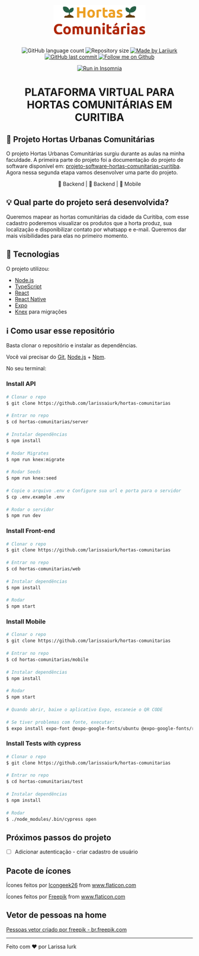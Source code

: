 <h1 align="center">
    <img alt="Hortas Comunitárias" title="Hortas Comunitárias" src="./web/src/assets/logo.png" width="250px" />
</h1>

<p align="center">
  <img alt="GitHub language count" src="https://img.shields.io/github/languages/count/larissaiurk/hortas-comunitarias?color=%23a100ff">

  <img alt="Repository size" src="https://img.shields.io/github/repo-size/larissaiurk/hortas-comunitarias">
	
  <a href="https://www.linkedin.com/in/larissaiurk/">
    <img alt="Made by Lariiurk" src="https://img.shields.io/static/v1?label=made%20by&message=Lariiurk&color=ff69b4">
  </a>

  <a href="https://github.com/larissaiurk/hortas-comunitarias/commits/master">
    <img alt="GitHub last commit" src="https://img.shields.io/github/last-commit/larissaiurk/hortas-comunitarias">
  </a>

  <a href="https://github.com/larissaiurk/">
    <img alt="Follow me on Github" src="https://img.shields.io/github/followers/larissaiurk?label=Follow&style=social">
  </a>  
</p>
<p align="center">
<a href="https://insomnia.rest/run/?label=Hortas%20Comuni%C3%A1rias&uri=https%3A%2F%2Fraw.githubusercontent.com%2Flarissaiurk%2Frocketseat-next-level-week-1%2Fmaster%2Fserver%2Finsomnia.json" target="_blank"><img src="https://insomnia.rest/images/run.svg" alt="Run in Insomnia"></a>
</p>

<h1 align="center">PLATAFORMA VIRTUAL PARA HORTAS COMUNITÁRIAS EM CURITIBA</h1>

## :seedling: Projeto Hortas Urbanas Comunitárias

O projeto Hortas Urbanas Comunitárias surgiu durante as aulas na minha faculdade. A primeira parte do projeto foi a documentação do projeto de software disponível em: [projeto-software-hortas-comunitarias-curitiba](https://github.com/larissaiurk/projeto-software-hortas-comunitarias-curitiba). Agora nessa segunda etapa vamos desenvolver uma parte do projeto.

<p align="center">🚧 Backend | 🚧 Backend | 🚧 Mobile </p>


## 💡 Qual parte do projeto será desenvolvida?

Queremos mapear as hortas comunitárias da cidade da Curitiba, com esse cadastro poderemos visualizar os produtos que a horta produz, sua localização e disponibilizar contato por whatsapp e e-mail. Queremos dar mais visibilidades para elas no primeiro momento.


## :rocket: Tecnologias

O projeto utilizou:

- [Node.js][nodejs]
- [TypeScript][typescript]
- [React][reactjs]
- [React Native][rn]
- [Expo][expo]
- [Knex][knex] para migrações

## :information_source: Como usar esse repositório

Basta clonar o repositório e instalar as dependências.

Você vai precisar do [Git](https://git-scm.com), [Node.js][nodejs] + [Npm][npm].

No seu terminal:

### Install API 

```bash
# Clonar o repo
$ git clone https://github.com/larissaiurk/hortas-comunitarias

# Entrar no repo
$ cd hortas-comunitarias/server

# Instalar dependências
$ npm install

# Rodar Migrates
$ npm run knex:migrate

# Rodar Seeds
$ npm run knex:seed

# Copie o arquivo .env e Configure sua url e porta para o servidor
$ cp .env.example .env

# Rodar o servidor
$ npm run dev

```

### Install Front-end

```bash
# Clonar o repo
$ git clone https://github.com/larissaiurk/hortas-comunitarias

# Entrar no repo
$ cd hortas-comunitarias/web

# Instalar dependências
$ npm install

# Rodar
$ npm start

```

### Install Mobile

```bash
# Clonar o repo
$ git clone https://github.com/larissaiurk/hortas-comunitarias

# Entrar no repo
$ cd hortas-comunitarias/mobile

# Instalar dependências
$ npm install

# Rodar
$ npm start

# Quando abrir, baixe o aplicativo Expo, escaneie o QR CODE

# Se tiver problemas com fonte, executar:
$ expo install expo-font @expo-google-fonts/ubuntu @expo-google-fonts/roboto

```

### Install Tests with cypress

```bash
# Clonar o repo
$ git clone https://github.com/larissaiurk/hortas-comunitarias

# Entrar no repo
$ cd hortas-comunitarias/test

# Instalar dependências
$ npm install

# Rodar
$ ./node_modules/.bin/cypress open

```

## Próximos passos do projeto

- [ ] Adicionar autenticação - criar cadastro de usuário

## Pacote de ícones

<div>Ícones feitos por <a href="https://www.flaticon.com/br/autores/icongeek26" title="Icongeek26">Icongeek26</a> from <a href="https://www.flaticon.com/br/" title="Flaticon">www.flaticon.com</a></div>

Ícones feitos por <a href="https://www.flaticon.com/br/autores/freepik" title="Freepik">Freepik</a> from <a href="https://www.flaticon.com/br/" title="Flaticon"> www.flaticon.com</a>

## Vetor de pessoas na home 

<a href='https://br.freepik.com/fotos-vetores-gratis/pessoas'>Pessoas vetor criado por freepik - br.freepik.com</a>


---

Feito com ❤️ por Larissa Iurk

[npm]: https://www.npmjs.com/get-npm
[nodejs]: https://nodejs.org/
[typescript]: https://www.typescriptlang.org/
[expo]: https://expo.io/
[reactjs]: https://reactjs.org
[rn]: https://facebook.github.io/react-native/
[knex]: http://knexjs.org/
[materialui]: https://material-ui.com/pt/
